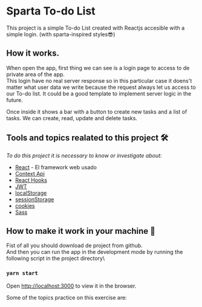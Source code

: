 # Sparta To-do List

This project is a simple To-do List created with Reactjs accesible with a simple login. (with sparta-inspired styles😎)

## How it works.

When open the app, first thing we can see is a login page to access to de private area of the app.\
This login have no real server response so in this particular case it doens't matter what user data we write because the request always let us access to our To-do list. It could be a good template to implement server logic in the future.



Once inside it shows a bar with a button to create new tasks and a list of tasks. We can create, read, update and delete tasks.

## Tools and topics realated to this project 🛠️

_To do this project it is necessary to know or investigate about:_

* [React](http://www.dropwizard.io/1.0.2/docs/) - El framework web usado
* [Context Api]()
* [React Hooks]() 
* [JWT]() 
* [localStorage]()
* [sessionStorage]()
* [cookies]()
* [Sass]() 


## How to make it work in your machine  🚀

Fist of all you should download de project from github.\
And then you can run the app in the development mode by running the following script in the project directory\
### `yarn start`
Open [http://localhost:3000](http://localhost:3000) to view it in the browser. 

Some of the topics practice on this exercise are:

